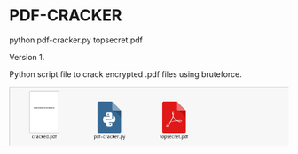 # PDF-CRACKER

python pdf-cracker.py topsecret.pdf

Version 1.

Python script file to crack encrypted .pdf files using bruteforce.

![Screenshot](newpicture3.PNG)
